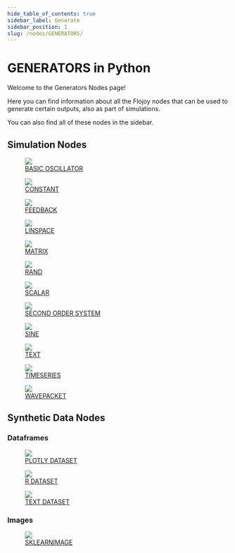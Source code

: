 ```yaml
--- 
hide_table_of_contents: true
sidebar_label: Generate
sidebar_position: 1
slug: /nodes/GENERATORS/
---
```


# GENERATORS in Python

Welcome to the Generators Nodes page! 

Here you can find information about all the Flojoy nodes that can be used to generate certain outputs, also as part of simulations.

You can also find all of these nodes in the sidebar.

## Simulation Nodes

<div className="flex flex-wrap" style={{ marginLeft: "-55px" }}>

<div className="p-4">
<a href="/nodes/GENERATORS/SIMULATIONS/BASIC_OSCILLATOR/">
<figure style={{ width: "200px", height: "200px", objectFit: "scale-down", marginRight: "15px" }}>
<img src="https://github.com/flojoy-ai/docs/blob/main/docs/nodes/GENERATORS/SIMULATIONS/BASIC_OSCILLATOR/examples/EX1/output.jpeg" style={{ width: "200px", height: "200px", objectFit: "scale-down", marginRight: "15px" }} />
<figcaption>BASIC OSCILLATOR</figcaption>
</figure>
</a></div>

<div className="p-4">
<a href="/nodes/GENERATORS/SIMULATIONS/CONSTANT/">
<figure style={{ width: "200px", height: "200px", objectFit: "scale-down", marginRight: "15px" }}>
<img src="https://github.com/flojoy-ai/docs/blob/main/docs/nodes/GENERATORS/SIMULATIONS/CONSTANT/examples/EX1/output.jpeg" style={{ width: "200px", height: "200px", objectFit: "scale-down", marginRight: "15px" }} />
<figcaption>CONSTANT</figcaption>
</figure>
</a></div>

<div className="p-4">
<a href="/nodes/GENERATORS/SIMULATIONS/FEEDBACK/">
<figure style={{ width: "200px", height: "200px", objectFit: "scale-down", marginRight: "15px" }}>
<img src="https://github.com/flojoy-ai/docs/blob/main/docs/nodes/GENERATORS/SIMULATIONS/FEEDBACK/examples/EX1/output.jpeg" style={{ width: "200px", height: "200px", objectFit: "scale-down", marginRight: "15px" }} />
<figcaption>FEEDBACK</figcaption>
</figure>
</a></div>

<div className="p-4">
<a href="/nodes/GENERATORS/SIMULATIONS/LINSPACE/">
<figure style={{ width: "200px", height: "200px", objectFit: "scale-down", marginRight: "15px" }}>
<img src="https://github.com/flojoy-ai/docs/blob/main/docs/nodes/GENERATORS/SIMULATIONS/LINSPACE/examples/EX1/output.jpeg" style={{ width: "200px", height: "200px", objectFit: "scale-down", marginRight: "15px" }} />
<figcaption>LINSPACE</figcaption>
</figure>
</a></div>

<div className="p-4">
<a href="/nodes/GENERATORS/SIMULATIONS/MATRIX/">
<figure style={{ width: "200px", height: "200px", objectFit: "scale-down", marginRight: "15px" }}>
<img src="https://github.com/flojoy-ai/docs/blob/main/docs/nodes/GENERATORS/SIMULATIONS/MATRIX/examples/EX1/output.jpeg" style={{ width: "200px", height: "200px", objectFit: "scale-down", marginRight: "15px" }} />
<figcaption>MATRIX</figcaption>
</figure>
</a></div>

<div className="p-4">
<a href="/nodes/GENERATORS/SIMULATIONS/RAND/">
<figure style={{ width: "200px", height: "200px", objectFit: "scale-down", marginRight: "15px" }}>
<img src="https://github.com/flojoy-ai/docs/blob/main/docs/nodes/GENERATORS/SIMULATIONS/RAND/examples/EX1/output.jpeg" style={{ width: "200px", height: "200px", objectFit: "scale-down", marginRight: "15px" }} />
<figcaption>RAND</figcaption>
</figure>
</a></div>

<div className="p-4">
<a href="/nodes/GENERATORS/SIMULATIONS/SCALAR/">
<figure style={{ width: "200px", height: "200px", objectFit: "scale-down", marginRight: "15px" }}>
<img src="https://github.com/flojoy-ai/docs/blob/main/docs/nodes/GENERATORS/SIMULATIONS/SCALAR/examples/EX1/output.jpeg" style={{ width: "200px", height: "200px", objectFit: "scale-down", marginRight: "15px" }} />
<figcaption>SCALAR</figcaption>
</figure>
</a></div>

<div className="p-4">
<a href="/nodes/GENERATORS/SIMULATIONS/SECOND_ORDER_SYSTEM/">
<figure style={{ width: "200px", height: "200px", objectFit: "scale-down", marginRight: "15px" }}>
<img src="https://github.com/flojoy-ai/docs/blob/main/docs/nodes/GENERATORS/SIMULATIONS/SECOND_ORDER_SYSTEM/examples/EX1/output.jpeg" style={{ width: "200px", height: "200px", objectFit: "scale-down", marginRight: "15px" }} />
<figcaption>SECOND ORDER SYSTEM</figcaption>
</figure>
</a></div>

<div className="p-4">
<a href="/nodes/GENERATORS/SIMULATIONS/SINE/">
<figure style={{ width: "200px", height: "200px", objectFit: "scale-down", marginRight: "15px" }}>
<img src="https://github.com/flojoy-ai/docs/blob/main/docs/nodes/GENERATORS/SIMULATIONS/SINE/examples/EX1/output.jpeg" style={{ width: "200px", height: "200px", objectFit: "scale-down", marginRight: "15px" }} />
<figcaption>SINE</figcaption>
</figure>
</a></div>

<div className="p-4">
<a href="/nodes/GENERATORS/SIMULATIONS/TEXT/">
<figure style={{ width: "200px", height: "200px", objectFit: "scale-down", marginRight: "15px" }}>
<img src="https://github.com/flojoy-ai/docs/blob/main/docs/nodes/GENERATORS/SIMULATIONS/TEXT/examples/EX1/output.jpeg" style={{ width: "200px", height: "200px", objectFit: "scale-down", marginRight: "15px" }} />
<figcaption>TEXT</figcaption>
</figure>
</a></div>

<div className="p-4">
<a href="/nodes/GENERATORS/SIMULATIONS/TIMESERIES/">
<figure style={{ width: "200px", height: "200px", objectFit: "scale-down", marginRight: "15px" }}>
<img src="https://github.com/flojoy-ai/docs/blob/main/docs/nodes/GENERATORS/SIMULATIONS/TIMESERIES/examples/EX1/output.jpeg" style={{ width: "200px", height: "200px", objectFit: "scale-down", marginRight: "15px" }} />
<figcaption>TIMESERIES</figcaption>
</figure>
</a></div>

<div className="p-4">
<a href="/nodes/GENERATORS/SIMULATIONS/WAVEPACKET/">
<figure style={{ width: "200px", height: "200px", objectFit: "scale-down", marginRight: "15px" }}>
<img src="https://github.com/flojoy-ai/docs/blob/main/docs/nodes/GENERATORS/SIMULATIONS/WAVEPACKET/examples/EX1/output.jpeg" style={{ width: "200px", height: "200px", objectFit: "scale-down", marginRight: "15px" }} />
<figcaption>WAVEPACKET</figcaption>
</figure>
</a></div>

</div>

## Synthetic Data Nodes

### Dataframes

<div className="flex flex-wrap" style={{ marginLeft: "-55px" }}>

<div className="p-4">
<a href="/nodes/GENERATORS/SAMPLE_DATASETS/PLOTLY_DATASET/">
<figure style={{ width: "200px", height: "200px", objectFit: "scale-down", marginRight: "15px" }}>
<img src="https://github.com/flojoy-ai/docs/blob/main/docs/nodes/GENERATORS/SAMPLE_DATASETS/PLOTLY_DATASET/examples/EX1/output.jpeg" style={{ width: "200px", height: "200px", objectFit: "scale-down", marginRight: "15px" }} />
<figcaption>PLOTLY DATASET</figcaption>
</figure>
</a></div>

<div className="p-4">
<a href="/nodes/GENERATORS/SAMPLE_DATASETS/R_DATASET/">
<figure style={{ width: "200px", height: "200px", objectFit: "scale-down", marginRight: "15px" }}>
<img src="https://github.com/flojoy-ai/docs/blob/main/docs/nodes/GENERATORS/SAMPLE_DATASETS/R_DATASET/examples/EX1/output.jpeg" style={{ width: "200px", height: "200px", objectFit: "scale-down", marginRight: "15px" }} />
<figcaption>R DATASET</figcaption>
</figure>
</a></div>

<div className="p-4">
<a href="/nodes/GENERATORS/SAMPLE_DATASETS/TEXT_DATASET/">
<figure style={{ width: "200px", height: "200px", objectFit: "scale-down", marginRight: "15px" }}>
<img src="https://github.com/flojoy-ai/docs/blob/main/docs/nodes/GENERATORS/SAMPLE_DATASETS/TEXT_DATASET/examples/EX1/output.jpeg" style={{ width: "200px", height: "200px", objectFit: "scale-down", marginRight: "15px" }} />
<figcaption>TEXT DATASET</figcaption>
</figure>
</a></div>

</div>

### Images

<div className="flex flex-wrap" style={{ marginLeft: "-55px" }}>

<div className="p-4">
<a href="/nodes/GENERATORS/SAMPLE_IMAGES/SKLEARNIMAGE/">
<figure style={{ width: "200px", height: "200px", objectFit: "scale-down", marginRight: "15px" }}>
<img src="https://github.com/flojoy-ai/docs/blob/main/docs/nodes/GENERATORS/SAMPLE_IMAGES/SKLEARNIMAGE/examples/EX1/output.jpeg" style={{ width: "200px", height: "200px", objectFit: "scale-down", marginRight: "15px" }} />
<figcaption>SKLEARNIMAGE</figcaption>
</figure>
</a></div>

</div>